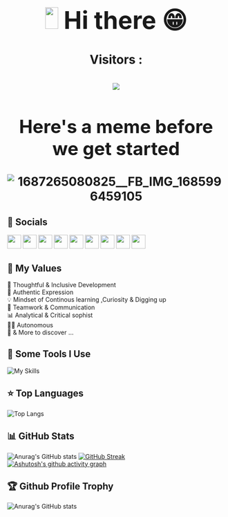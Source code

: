  <h1 align="center">
  
  <strong> 
   <h1>  
    <img src="https://raw.githubusercontent.com/iampavangandhi/iampavangandhi/master/gifs/Hi.gif" width="30px" height="50px"> Hi there 😁 
   </h1>
   <p align="center">
      <h4> Visitors :</h4> <img src="https://visitor-count-b8lb.vercel.app/api/MohamedBechirMejri" />
   </p>
   <h2> Here's a meme before we get started </h2>
<!--    <div> <img height="500px" src='http://dev-memer.info' title="consider making a star on our repo please https://github.com/bassem97/dev-memer" alt="Please refresh the page if the meme doesn't show up." > <div>
   <div> refresh to get a new meme </div> -->

![1687265080825__FB_IMG_1685996459105](https://github.com/bassem97/bassem97/assets/36534106/0dbe12a9-7b44-4e89-9e91-1966ebca7f65)

  </strong>
    


<h2> 🙆 Socials </h2>

<p align="left"> <a href="https://www.dev.to/bassem97" target="_blank" rel="noreferrer"><img src="https://raw.githubusercontent.com/danielcranney/readme-generator/main/public/icons/socials/devdotto-dark.svg" width="32" height="32" /></a> <a href="https://discord.com/users/NoobSlayer#1667" target="_blank" rel="noreferrer"><img src="https://raw.githubusercontent.com/danielcranney/readme-generator/main/public/icons/socials/discord.svg" width="32" height="32" /></a> <a href="https://www.facebook.com/bassem.jadoui/" target="_blank" rel="noreferrer"><img src="https://raw.githubusercontent.com/danielcranney/readme-generator/main/public/icons/socials/facebook.svg" width="32" height="32" /></a> <a href="https://www.github.com/bassem97" target="_blank" rel="noreferrer"><img src="https://raw.githubusercontent.com/danielcranney/readme-generator/main/public/icons/socials/github-dark.svg" width="32" height="32" /></a> <a href="http://www.instagram.com/bassem_jd/" target="_blank" rel="noreferrer"><img src="https://raw.githubusercontent.com/danielcranney/readme-generator/main/public/icons/socials/instagram.svg" width="32" height="32" /></a> <a href="https://www.linkedin.com/in/bassem-jadoui-85b6b9199" target="_blank" rel="noreferrer"><img src="https://raw.githubusercontent.com/danielcranney/readme-generator/main/public/icons/socials/linkedin.svg" width="32" height="32" /></a> <a href="http://www.medium.com/@bassemjadoui1996" target="_blank" rel="noreferrer"><img src="https://raw.githubusercontent.com/danielcranney/readme-generator/main/public/icons/socials/medium-dark.svg" width="32" height="32" /></a> <a href="https://www.stackoverflow.com/users/10659589/bassem-jadoui" target="_blank" rel="noreferrer"><img src="https://raw.githubusercontent.com/danielcranney/readme-generator/main/public/icons/socials/stackoverflow.svg" width="32" height="32" /></a> <a href="https://www.twitter.com/jadoui_bassem" target="_blank" rel="noreferrer"><img src="https://raw.githubusercontent.com/danielcranney/readme-generator/main/public/icons/socials/twitter.svg" width="32" height="32" /></a></p>


## 💎 My Values

🧠 Thoughtful & Inclusive Development <br/>
🖤 Authentic Expression <br/>
💡 Mindset of Continous learning ,Curiosity & Digging up <br/>
🙌 Teamwork & Communication <br/>
📊 Analytical & Critical sophist <br/>
🙋‍♂️ Autonomous <br/>
🕺 & More to discover ...



<h2>🚀 Some Tools I Use</h2>

![My Skills](https://skillicons.dev/icons?i=html,css,sass,bootstrap,js,ts,py,java,php,jquery,r,nodejs,expressjs,angular,vuejs,reactivex,nextjs,webpack,spring,maven,hibernate,flask,django,react,redux,laravel,vite,symfony,dotnet,mongodb,mysql,sqlite,postgres,graphql,discord,linux,git,github,githubactions,gitlab,androidstudio,idea,postman,prometheus,grafana,jenkins,kubernetes,docker,heroku,supabase,vercel,nginx,cloudflare,vim,regex,stackoverflow,figma,prisma,apollo,gcp,jest,md,rollupjs)

## ⭐ **Top Languages**

![Top Langs](https://github-readme-stats-sigma-five.vercel.app/api/top-langs/?username=bassem97&theme=react&border_radius=30)
<!-- ##![Top Langs](https://github-readme-stats.vercel.app/api/top-langs/?username=bassem97&theme=radical&layout=compact) -->


## 📊 **GitHub Stats**

![Anurag's GitHub stats](https://github-readme-stats-sigma-five.vercel.app/api?username=bassem97&show_icons=true&theme=react)
[![GitHub Streak](https://github-readme-streak-stats.herokuapp.com?user=bassem97&theme=react&date_format=M%20j%5B%2C%20Y%5D)](https://git.io/streak-stats)
  [![Ashutosh's github activity graph](https://github-readme-activity-graph.vercel.app/graph?username=bassem97&theme=react)](https://github.com/ashutosh00710/github-readme-activity-graph)
<!-- [![Ashutosh's github activity graph](https://github-readme-activity-graph.cyclic.app/graph?username=bassem97&theme=react&border_radius=30)](https://github.com/ashutosh00710/github-readme-activity-graph) -->

## 🏆 **Github Profile Trophy**

![Anurag's GitHub stats](https://github-profile-trophy.vercel.app/?username=bassem97&theme=radical&row=1&column=10)

